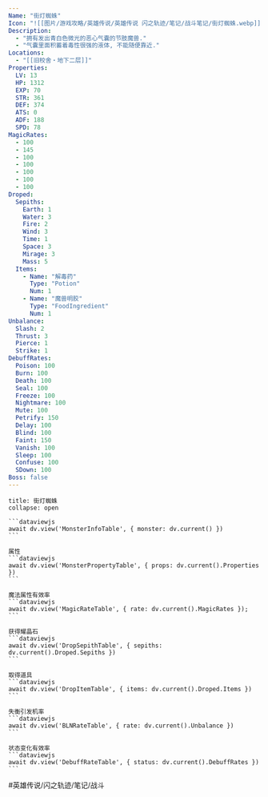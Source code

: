 ```yaml
---
Name: "街灯蜘蛛"
Icon: "![[图片/游戏攻略/英雄传说/英雄传说 闪之轨迹/笔记/战斗笔记/街灯蜘蛛.webp]]"
Description:
  - "拥有发出青白色微光的恶心气囊的节肢魔兽."
  - "气囊里面积蓄着毒性很强的液体, 不能随便靠近."
Locations: 
  - "[[旧校舍‧地下二层]]"
Properties:
  LV: 13
  HP: 1312
  EXP: 70
  STR: 361
  DEF: 374
  ATS: 0
  ADF: 188
  SPD: 78
MagicRates:
  - 100
  - 145
  - 100
  - 100
  - 100
  - 100
  - 100
Droped:
  Sepiths:
    Earth: 1
    Water: 3
    Fire: 2
    Wind: 3
    Time: 1
    Space: 3
    Mirage: 3
    Mass: 5
  Items:
    - Name: "解毒药"
      Type: "Potion"
      Num: 1
    - Name: "魔兽明胶"
      Type: "FoodIngredient"
      Num: 1
Unbalance:
  Slash: 2
  Thrust: 3
  Pierce: 1
  Strike: 1
DebuffRates:
  Poison: 100
  Burn: 100
  Death: 100
  Seal: 100
  Freeze: 100
  Nightmare: 100
  Mute: 100
  Petrify: 150
  Delay: 100
  Blind: 100
  Faint: 150
  Vanish: 100
  Sleep: 100
  Confuse: 100
  SDown: 100
Boss: false
---
```

````ad-battle
title: 街灯蜘蛛
collapse: open

```dataviewjs
await dv.view('MonsterInfoTable', { monster: dv.current() })
```

属性
```dataviewjs
await dv.view('MonsterPropertyTable', { props: dv.current().Properties })
```

魔法属性有效率
```dataviewjs
await dv.view('MagicRateTable', { rate: dv.current().MagicRates });
```

获得耀晶石
```dataviewjs
await dv.view('DropSepithTable', { sepiths: dv.current().Droped.Sepiths })
```

取得道具
```dataviewjs
await dv.view('DropItemTable', { items: dv.current().Droped.Items })
```

失衡引发机率
```dataviewjs
await dv.view('BLNRateTable', { rate: dv.current().Unbalance })
```

状态变化有效率
```dataviewjs
await dv.view('DebuffRateTable', { status: dv.current().DebuffRates })
```
````

#英雄传说/闪之轨迹/笔记/战斗 